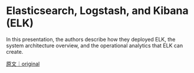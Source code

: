
# Elasticsearch, Logstash, and Kibana (ELK)

In this presentation, the authors describe how they deployed ELK, the system architecture overview, and the operational analytics that ELK can create.

[原文｜original](https://insights.sei.cmu.edu/library/elasticsearch-logstash-and-kibana-elk/)
        